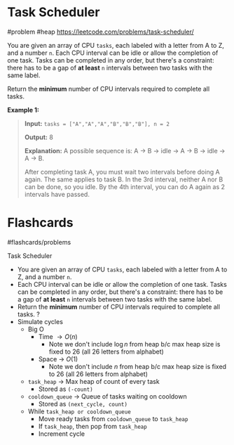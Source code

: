 # Task Scheduler
#problem #heap 
https://leetcode.com/problems/task-scheduler/

You are given an array of CPU `tasks`, each labeled with a letter from A to Z, and a number `n`. Each CPU interval can be idle or allow the completion of one task. Tasks can be completed in any order, but there's a constraint: there has to be a gap of **at least** `n` intervals between two tasks with the same label.

Return the **minimum** number of CPU intervals required to complete all tasks.

**Example 1:**
> **Input:** `tasks = ["A","A","A","B","B","B"], n = 2`
> 
> **Output:** 8
> 
> **Explanation:** A possible sequence is: A -> B -> idle -> A -> B -> idle -> A -> B.
> 
> After completing task A, you must wait two intervals before doing A again. The same applies to task B. In the 3rd interval, neither A nor B can be done, so you idle. By the 4th interval, you can do A again as 2 intervals have passed.

# Flashcards
#flashcards/problems 

Task Scheduler
- You are given an array of CPU `tasks`, each labeled with a letter from A to Z, and a number `n`.
- Each CPU interval can be idle or allow the completion of one task. Tasks can be completed in any order, but there's a constraint: there has to be a gap of **at least** `n` intervals between two tasks with the same label.
- Return the **minimum** number of CPU intervals required to complete all tasks.
?
- Simulate cycles
	- Big O
		- Time $\to O(n)$
			- Note we don't include $\log n$ from heap b/c max heap size is fixed to 26 (all 26 letters from alphabet)
		- Space $\to$ $O(1)$
			- Note we don't include $n$ from heap b/c max heap size is fixed to 26 (all 26 letters from alphabet)
	- `task_heap` $\to$ Max heap of count of every task
		- Stored as `(-count)`
	- `cooldown_queue` $\to$ Queue of tasks waiting on cooldown
		- Stored as `(next_cycle, count)`
	- While `task_heap or cooldown_queue`
		- Move ready tasks from `cooldown_queue` to `task_heap`
		- If `task_heap`, then pop from `task_heap`
		- Increment cycle
<!--SR:!2025-03-24,42,250-->